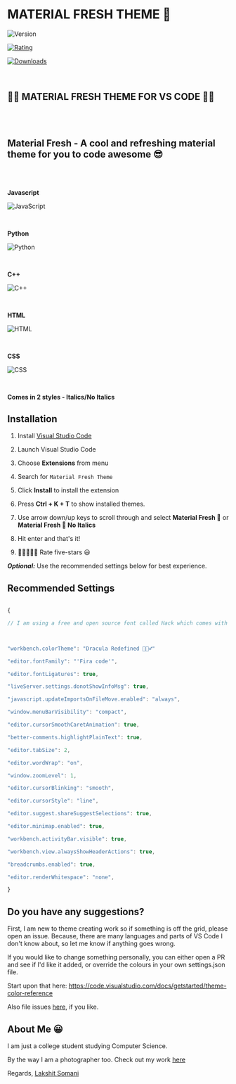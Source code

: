 
# MATERIAL FRESH THEME 🍰

![Version](https://vsmarketplacebadge.apphb.com/version/lakshits11.fresh-material-theme.svg?style=for-the-badge&colorA=4B1E97&colorB=280E54)

[![Rating](https://vsmarketplacebadge.apphb.com/rating-star/lakshits11.fresh-material-theme.svg?style=for-the-badge&colorA=FFC600&colorB=FF9D00)](https://marketplace.visualstudio.com/items?itemName=lakshits11.dracula-redefined)

[![Downloads](https://vsmarketplacebadge.apphb.com/downloads/lakshits11.fresh-material-theme.svg?style=for-the-badge&colorA=88FF00&colorB=00FF00CC)](https://marketplace.visualstudio.com/items?itemName=lakshits11.dracula-redefined)

<br/>

## **🍰🌹 MATERIAL FRESH THEME FOR VS CODE 🌹🍰**

<br/>
<br/>

## **Material Fresh - A cool and refreshing material theme for you to code awesome 😎**

  <br/>
<br/>

**Javascript**

![JavaScript](https://user-images.githubusercontent.com/54276661/111868871-74125d80-89a2-11eb-9184-ac50650e5701.png)

  

<br/>

  

**Python**

![Python](https://user-images.githubusercontent.com/54276661/111868783-ed5d8080-89a1-11eb-8fc8-239b717a4bc2.png)

  

<br/>

  
  

**C++**

![C++](https://user-images.githubusercontent.com/54276661/111868854-5c3ad980-89a2-11eb-863a-3232c3dea26a.png)

<br/>

**HTML**

![HTML](https://user-images.githubusercontent.com/54276661/111868864-6f4da980-89a2-11eb-8a2e-b1386cdafb26.png)

  

<br/>

  
  

**CSS**

![CSS](https://user-images.githubusercontent.com/54276661/111868867-71b00380-89a2-11eb-8f98-e04f9dcd7c9c.png)

  

<br/>

  

**Comes in 2 styles - Italics/No Italics**

  

## Installation

  

1. Install [Visual Studio Code](https://code.visualstudio.com/)

2. Launch Visual Studio Code

3. Choose **Extensions** from menu

4. Search for `Material Fresh Theme`

5. Click **Install** to install the extension

7. Press **Ctrl + K + T** to show installed themes.

8. Use arrow down/up keys to scroll through and select **Material Fresh 🍰** or **Material Fresh 🍰 No Italics**

9. Hit enter and that's it!

10. 🌟🌟🌟🌟🌟 Rate five-stars 😃

  
  

***Optional:*** Use the recommended settings below for best experience.

  

## Recommended Settings

  

```js

{

// I am using a free and open source font called Hack which comes with font ligatures and you can easily get it here: https://github.com/source-foundry/Hack

  

"workbench.colorTheme": "Dracula Redefined 🧛🏻‍♂️"

"editor.fontFamily": "'Fira code'",

"editor.fontLigatures": true,

"liveServer.settings.donotShowInfoMsg": true,

"javascript.updateImportsOnFileMove.enabled": "always",

"window.menuBarVisibility": "compact",

"editor.cursorSmoothCaretAnimation": true,

"better-comments.highlightPlainText": true,

"editor.tabSize": 2,

"editor.wordWrap": "on",

"window.zoomLevel": 1,

"editor.cursorBlinking": "smooth",

"editor.cursorStyle": "line",

"editor.suggest.shareSuggestSelections": true,

"editor.minimap.enabled": true,

"workbench.activityBar.visible": true,

"workbench.view.alwaysShowHeaderActions": true,

"breadcrumbs.enabled": true,

"editor.renderWhitespace": "none",

}

```

  

## Do you have any suggestions?

  

First, I am new to theme creating work so if something is off the grid, please open an issue. Because, there are many languages and parts of VS Code I don't know about, so let me know if anything goes wrong.

  

If you would like to change something personally, you can either open a PR and see if I'd like it added, or override the colours in your own settings.json file.

  

Start upon that here: https://code.visualstudio.com/docs/getstarted/theme-color-reference

  
  

Also file issues [here](https://github.com/lakshits11/fresh-material-theme/issues), if you like.

  

## About Me 😀

  

I am just a college student studying Computer Science.

  

By the way I am a photographer too. Check out my work [here](https://www.instagram.com/_.pixelated/)

  

Regards, [Lakshit Somani](https://www.instagram.com/_.pixelated/)